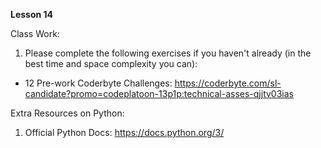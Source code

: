 **Lesson 14**

Class Work:

1. Please complete the following exercises if you haven't already (in the best time and space complexity you can):

- 12 Pre-work Coderbyte Challenges: https://coderbyte.com/sl-candidate?promo=codeplatoon-13p1p:technical-asses-qjjtv03ias

Extra Resources on Python:

1. Official Python Docs: https://docs.python.org/3/

